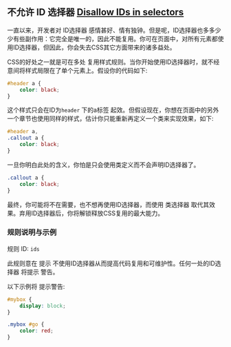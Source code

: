 ## 不允许 ID 选择器 [Disallow IDs in selectors](https://github.com/CSSLint/csslint/wiki/Disallow-IDs-in-selectors)

一直以来，开发者对 ID选择器 感情甚好、情有独钟。但是呢，ID选择器也多多少少有些副作用：它完全是唯一的，因此不能复用。你可在页面中，对所有元素都使用ID选择器，但因此，你会失去CSS其它方面带来的诸多益处。

CSS的好处之一就是可在多处 复用样式规则。当你开始使用ID选择器时，就不经意间将样式局限在了单个元素上。假设你的代码如下:

```css
#header a {
    color: black;
}
```

这个样式只会在ID为`header` 下的a标签 起效。但假设现在，你想在页面中的另外一个章节也使用同样的样式，估计你只能重新再定义一个类来实现效果，如下:

```css
#header a,
.callout a {
    color: black;
}
```

一旦你明白此处的含义，你怕是只会使用类定义而不会声明ID选择器了。

```css
.callout a {
    color: black;
}
```

最终，你可能将不在需要，也不想再使用ID选择器，而使用 类选择器 取代其效果。弃用ID选择器后，你将解锁释放CSS复用的最大能力。

### 规则说明与示例

规则 ID: `ids`

此规则意在 提示 不使用ID选择器从而提高代码复用和可维护性。任何一处的ID选择器 将提示 警告。

以下示例将 提示警告:

```css
#mybox {
    display: block;
}

.mybox #go {
    color: red;
}
```

